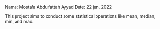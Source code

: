 Name: Mostafa Abdulfattah Ayyad
Date: 22 jan, 2022

This project aims to conduct some statistical operations like mean, median, min, and max.
